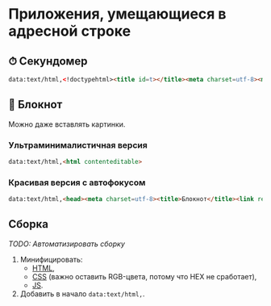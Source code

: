 # Приложения, умещающиеся в адресной строке

## ⏱ Секундомер

```html
data:text/html,<!doctypehtml><title id=t></title><meta charset=utf-8><meta content=%22width=device-width,initial-scale=1%22name=viewport><link href=%22data:image/svg+xml;base64,PHN2ZyB4bWxucz0iaHR0cDovL3d3dy53My5vcmcvMjAwMC9zdmciIHdpZHRoPSIyNCIgaGVpZ2h0PSIyNCIgZmlsbD0ibm9uZSIgc3Ryb2tlPSIjMDA2OWZmIiBzdHJva2UtbGluZWNhcD0icm91bmQiIHN0cm9rZS1saW5lam9pbj0icm91bmQiIHN0cm9rZS13aWR0aD0iMyIgY2xhc3M9ImZlYXRoZXIgZmVhdGhlci1jbG9jayI+PGNpcmNsZSBjeD0iMTIiIGN5PSIxMiIgcj0iMTAiLz48cGF0aCBkPSJNMTIgNnY2bDQgMiIvPjwvc3ZnPg==%22rel=icon type=image/svg+xml><style>body{height:100vh;display:flex;justify-content:center;align-items:center;text-align:center;margin:0;}pre{font-family:'Trebuchet MS';font-weight:bold;font-size:72px;margin:0 0 20px 0;}button{width:100px;height:100px;border-radius:50%;border:3px solid rgb(0,51,122);box-sizing:border-box;background:none;color:rgb(0,51,122);font-size:28px;padding:0 0 3px 0;font-family:'Trebuchet MS';}button:disabled{border-color:rgb(153,153,153);color:rgb(153,153,153);}.g{border-color:rgb(0,97,37);color:rgb(0,97,37);}.r{border-color:rgb(155,6,14);color:rgb(155,6,14);}.c{font-size:0.8em;position:relative;top:-0.15em;font-weight:normal;}</style><div><pre id=d></pre><div style=display:flex;justify-content:space-between><button id=r disabled onclick=rs()>Reset</button> <button id=s></button></div></div><script>let rs=()=>{sp(),p=!0,o=0,r.disabled=!0,re(),requestAnimationFrame(()=>t.textContent=%22Секундомер%22)},st=()=>{p=!1,o-=Date.now(),s.innerText=%22Stop%22,s.onclick=sp,s.classList.remove(%22g%22),s.classList.add(%22r%22),r.disabled=!1,re()},sp=()=>{p=!0,o+=Date.now(),s.innerText=%22Start%22,s.onclick=st,s.classList.remove(%22r%22),s.classList.add(%22g%22)};function fo(e,n,$,a){return(e=Math.floor(e/n)%$).toString().padStart(a,0)}let re=()=>{let e=p?o:Date.now()+o,n=`${fo(e,36e5,60,2)}<span class=c>:</span>${fo(e,6e4,60,2)}<span class=c>:</span>${fo(e,1e3,60,2)}`;d.innerHTML=n,t.textContent=n.replaceAll('<span class=c>:</span>',':'),p||requestAnimationFrame(re)},o=0,p=!0;rs();</script>
```

## 📝 Блокнот

Можно даже вставлять картинки.

### Ультраминималистичная версия
```html
data:text/html,<html contenteditable>
```

### Красивая версия с автофокусом
```html
data:text/html,<head><meta charset=utf-8><title>Блокнот</title><link rel=icon href=data:image/png;base64,iVBORw0KGgoAAAANSUhEUgAAABgAAAAYCAMAAADXqc3KAAAARVBMVEUAAAAYgDgYgTgYgDgYgDgZgTcXgDgYgDgXgDcYgDcZgDgXgDgZgTcZfzgYgDgZgDcWgTcXgjcYgDgYgDgagDcWgjYYgDgydTSIAAAAFnRSTlMAgHeIwFzRxPL5u6SYl5NmRCDs2zwvpXckaQAAAHdJREFUKM/d0ckOhiAMBOCCAu7Lv8z7P6odUbzUxLPfgTCdEA6Ve8FnC8NyhKBznL6/fywhiEPRtigci1Sp6cPcTLynveBBa6PzVchdBSV9K1ZRA/U7i87THIE4e+pyYWARYOKmqqxn7o+g8wv/EMsADGIaR3lgA+DRET0jU8i0AAAAAElFTkSuQmCC></head><body contenteditable style="line-height:1.5;font-size:20px;font-family:'Trebuchet MS';width:600px;margin:10px auto;padding:20px;border:1px solid rgb(0,0,0,.3);"><script>setTimeout(() => document.querySelector('body').focus(), 0);</script>
```

## Сборка
*TODO: Автоматизировать сборку*

1. Минифицировать:
   - [HTML](https://codebeautify.org/minify-html),
   - [CSS](https://www.minifier.org/) (важно оставить RGB-цвета, потому что HEX не сработает),
   - [JS](https://www.toptal.com/developers/javascript-minifier).
2. Добавить в начало `data:text/html,`.

